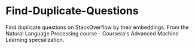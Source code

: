 # Find-Duplicate-Questions
Find duplicate questions on StackOverflow by their embeddings. From the Natural Language Processing course - Coursera's Advanced Machine Learning specialization.
